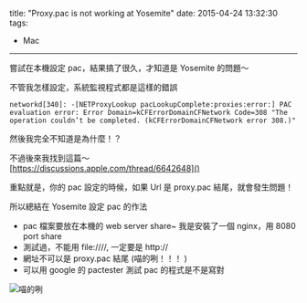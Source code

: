 title: "Proxy.pac is not working at Yosemite"
date: 2015-04-24 13:32:30
tags:
- Mac
---

嘗試在本機設定 pac，結果搞了很久，才知道是 Yosemite 的問題～

<!--more-->

不管我怎樣設定，系統監視程式都是這樣的錯誤  

```
networkd[340]: -[NETProxyLookup pacLookupComplete:proxies:error:] PAC evaluation error: Error Domain=kCFErrorDomainCFNetwork Code=308 "The operation couldn’t be completed. (kCFErrorDomainCFNetwork error 308.)"
```

然後我完全不知道是為什麼！？  

不過後來我找到這篇～  
[https://discussions.apple.com/thread/6642648]()

重點就是，你的 pac 設定的時候，如果 Url 是 proxy.pac 結尾，就會發生問題！   
 
所以總結在 Yosemite 設定 pac 的作法  

- pac 檔案要放在本機的 web server share~ 我是安裝了一個 nginx，用 8080 port share 
- 測試過，不能用 file:////, 一定要是 http://   
- 網址不可以是 proxy.pac 結尾  (喵的咧！！！ )
- 可以用 google 的 pactester 測試 pac 的程式是不是寫對  

![喵的咧](http://images.uncyc.org/zh-tw/thumb/b/b3/CATBIT.gif/120px-CATBIT.gif)
